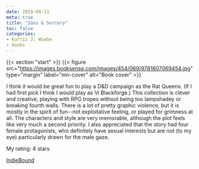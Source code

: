 ```yaml
---
date: 2019-09-13
meta: true
title: "Sass & Sorcery"
toc: false
categories:
- Kurtis J. Wiebe
- books
---
```


{{< section "start" >}}
{{< figure src="https://images.booksense.com/images/454/069/9781607069454.jpg" type="margin" label="mn-cover" alt="Book cover" >}}

I think it would be great fun to play a D&amp;D campaign as the Rat Queens. (If I had first pick I think I would play as Vi Blackforge.) This collection is clever and creative, playing with RPG tropes without being too lampshadey or breaking fourth walls. There is a lot of pretty graphic violence, but it is mostly in the spirit of fun--not exploitative feeling, or played for grimness at all. The characters and style are very memorable, although the plot feels like very much a second priority. I also appreciated that the story had four female protagonists, who definitely have sexual interests but are not (to my eye) particularly drawn for the male gaze. 

My rating: 4 stars  

[IndieBound](https://www.indiebound.org/book/9781607069454)

